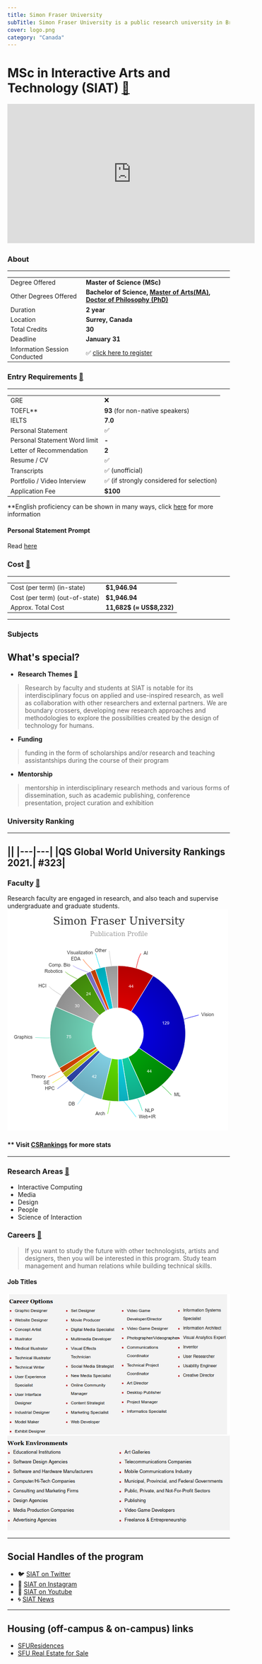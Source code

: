 ```yaml
---
title: Simon Fraser University
subTitle: Simon Fraser University is a public research university in British Columbia, Canada 
cover: logo.png
category: "Canada"
---
```


# MSc in Interactive Arts and Technology (SIAT)  [🔗](https://www.sfu.ca/siat.html)
<iframe width="560" height="315" src="https://www.youtube.com/embed/xVD2gjPwCAg" frameborder="0" allow="accelerometer; autoplay; clipboard-write; encrypted-media; gyroscope; picture-in-picture" allowfullscreen></iframe>

### About
---
|   |   |
|---|---|
| Degree Offered |  **Master of Science (MSc)** |
| Other Degrees Offered| **Bachelor of Science, [Master of Arts(MA)](http://www.sfu.ca/students/calendar/2021/spring/programs/interactive-arts-and-technology/master-of-arts.html), [Doctor of Philosophy (PhD)](http://www.sfu.ca/students/calendar/2019/spring/programs/interactive-arts-and-technology/doctor-of-philosophy.html)**|
| Duration       | **2 year** |
| Location       | **Surrey, Canada**          |
| Total Credits  | **30**                           | 
|Deadline| **January 31**  |
|Information Session Conducted| ✅ [click here to register](https://www.sfu.ca/students/admission/campus-tours/webinars/all-students.html) |


### Entry Requirements [🔗](https://www.sfu.ca/content/dam/sfu/siat/Graduate/Forms/SIAT_Graduate_Application_Document_Checklist.pdf)
---
|   |   |
|---|---|
| GRE | ❌ |
| TOEFL**       | **93** (for non-native speakers)|
|IELTS|**7.0**|
| Personal Statement       | ✅          |
|Personal Statement Word limit| **-** |
| Letter of Recommendation  | **2**                           | 
|Resume / CV|✅|
|Transcripts|✅ (unofficial) |
|Portfolio / Video Interview|✅ (if strongly considered for selection) |
|Application Fee| **$100** |

**English proficiency can be shown in many ways, click [here](https://www.sfu.ca/students/admission/admission-requirements/english-language-requirement.html) for more information


#### Personal Statement Prompt
Read [here](http://www.sfu.ca/olc/blog/csi-blog/how-write-your-way-grad-school)

### Cost [🔗](https://www.sfu.ca/gradstudies/apply/tuition-and-fees/tuition-types.html)
---
|   |   |
|---|---|
| Cost (per term) (in-state)      | **$1,946.94**          |
| Cost (per term) (out-of-state)      | **$1,946.94**      |
|Approx. Total Cost| **11,682$ (≈ US$8,232)**|
---

### Subjects

## What's special?

* **Research Themes** [🔗](https://www.sfu.ca/siat/research/themes.html)
> Research by faculty and students at SIAT is notable for its interdisciplinary focus on applied and use-inspired research, as well as collaboration with other researchers and external partners.  We are boundary crossers, developing new research approaches and methodologies to explore the possibilities created by the design of technology for humans.


* **Funding** 
> funding in the form of scholarships and/or research and teaching assistantships during the course of their program


* **Mentorship** 
> mentorship in interdisciplinary research methods and various forms of dissemination, such as academic publishing, conference presentation, project curation and exhibition


### University Ranking
---
||
|---|---|
|QS Global World University Rankings 2021.| **#323**|
---

### Faculty [🔗](https://www.sfu.ca/siat/people/research-faculty.html) 
Research faculty are engaged in research, and also teach and supervise undergraduate and graduate students.
![research_stats](research_stats.png)

#### ** Visit [CSRankings](http://csrankings.org/#/index?all&us) for more stats 

---
### Research Areas [🔗](https://www.sfu.ca/siat/research/themes.html)
* Interactive Computing
* Media
* Design
* People
* Science of Interaction

### Careers [🔗](https://www.hcde.washington.edu/future/careers)
> If you want to study the future with other technologists, artists and designers, then you will be interested in this program. Study team management and human relations while building technical skills.

#### Job Titles
![jobtitles](job_titles.png)
![work_environment](work_environment.png)


---
## Social Handles of the program

* 🐦  [SIAT on Twitter ](https://twitter.com/siatsfu)  
* 💢  [SIAT on Instagram ](https://www.instagram.com/siatsfu) 
* 🛑  [SIAT on Youtube](https://www.youtube.com/channel/UCOUfpiMiDpPKxPtAag8V0Mw)
* 🌀  [SIAT News](https://www.sfu.ca/siat/stories/siat-news.html)

---

## Housing (off-campus & on-campus) links
* [SFUResidences](https://www.facebook.com/SFUResidences/)
* [SFU Real Estate for Sale](https://www.facebook.com/SFUhomes/)
